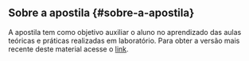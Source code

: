 ## Sobre a apostila {#sobre-a-apostila}

A apostila tem como objetivo auxiliar o aluno no aprendizado das aulas teóricas e práticas realizadas em laboratório. Para obter a versão mais recente deste material acesse o [link](http://1drv.ms/1EUAAcs).